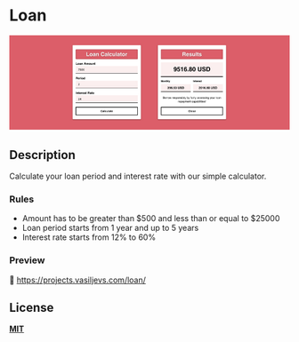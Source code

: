 # Loan
![Repository: Loan](README.jpg)

## Description
Calculate your loan period and interest rate with our simple calculator.

### Rules
* Amount has to be greater than $500 and less than or equal to $25000
* Loan period starts from 1 year and up to 5 years
* Interest rate starts from 12% to 60%

### Preview
🔗 https://projects.vasiljevs.com/loan/

## License
__[MIT](LICENSE)__